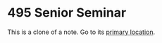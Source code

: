 # 495 Senior Seminar
This is a clone of a note. Go to its [primary location](../Cyber%20Operations/495%20Senior%20Seminar.md).